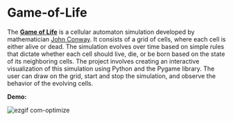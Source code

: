 # Game-of-Life

The [**Game of Life**](https://en.wikipedia.org/wiki/Conway%27s_Game_of_Life) is a cellular automaton simulation developed by mathematician [John Conway](https://en.wikipedia.org/wiki/John_Horton_Conway). It consists of a grid of cells, where each cell is either alive or dead. The simulation evolves over time based on simple rules that dictate whether each cell should live, die, or be born based on the state of its neighboring cells. The project involves creating an interactive visualization of this simulation using Python and the Pygame library. The user can draw on the grid, start and stop the simulation, and observe the behavior of the evolving cells.

**Demo:**

![ezgif com-optimize](https://user-images.githubusercontent.com/75329130/222970887-d1af304b-77f3-4da3-a30c-7cf37c2595b2.gif)





